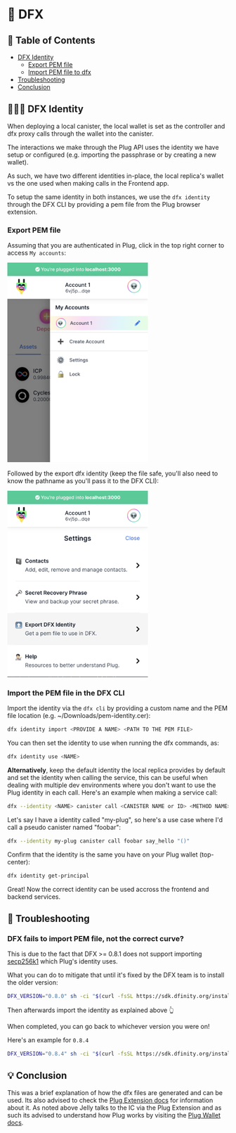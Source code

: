 # 🤖 DFX

## 📒 Table of Contents 

- [DFX Identity](#-dfx-identity)
  - [Export PEM file](#-export-pem-file)
  - [Import PEM file to dfx](#-import-the-pem-file-in-the-dfx-cli)
- [Troubleshooting](#-troubleshooting)
- [Conclusion](#-conclusion)

## 👨🏽‍🦰 DFX Identity

When deploying a local canister, the local wallet is set as the controller and dfx proxy calls through the wallet into the canister.

The interactions we make through the Plug API uses the identity we have setup or configured (e.g. importing the passphrase or by creating a new wallet).

As such, we have two different identities in-place, the local replica's wallet vs the one used when making calls in the Frontend app.

To setup the same identity in both instances, we use the `dfx identity` through the DFX CLI by providing a pem file from the Plug browser extension.

### Export PEM file

Assuming that you are authenticated in Plug, click in the top right corner to access `My accounts`:

<div align="left">
  <img src="images/plug-settings.png" width="320" height="auto"/>
</div>

Followed by the export dfx identity (keep the file safe, you'll also need to know the pathname as you'll pass it to the DFX CLI):

<div align="left">
  <img src="images/plug-export-identity.png" width="320" height="auto"/>
</div>

### Import the PEM file in the DFX CLI

Import the identity via the `dfx cli` by providing a custom name and the PEM file location (e.g. ~/Downloads/pem-identity.cer):

```sh
dfx identity import <PROVIDE A NAME> <PATH TO THE PEM FILE>
```

You can then set the identity to use when running the dfx commands, as:

```sh
dfx identity use <NAME>
```

**Alternatively**, keep the default identity the local replica provides by default and set the identity when calling the service, this can be useful when dealing with multiple dev environments where you don't want to use the Plug identity in each call. Here's an example when making a service call:

```sh
dfx --identity <NAME> canister call <CANISTER NAME or ID> <METHOD NAME> 
```

Let's say I have a identity called "my-plug", so here's a use case where I'd call a pseudo canister named "foobar":

```sh
dfx --identity my-plug canister call foobar say_hello "()"
```

Confirm that the identity is the same you have on your Plug wallet (top-center):

```sh
dfx identity get-principal
```

Great! Now the correct identity can be used accross the frontend and backend services.

## 🦖 Troubleshooting

### DFX fails to import PEM file, not the correct curve?

This is due to the fact that DFX >= 0.8.1 does not support importing [secp256k1](https://en.bitcoin.it/wiki/Secp256k1) which Plug's identity uses.

What you can do to mitigate that until it's fixed by the DFX team is to install the older version:

```sh
DFX_VERSION="0.8.0" sh -ci "$(curl -fsSL https://sdk.dfinity.org/install.sh)"
```

Then afterwards import the identity as explained above 👆

When completed, you can go back to whichever version you were on!

Here's an example for `0.8.4`

```sh
DFX_VERSION="0.8.4" sh -ci "$(curl -fsSL https://sdk.dfinity.org/install.sh)"
```

## 💡 Conclusion

This was a brief explanation of how the dfx files are generated and can be used. Its also advised to check the [Plug Extension docs](https://docs.plugwallet.ooo) for information about it. As noted above Jelly talks to the IC via the Plug Extension and as such its advised to understand how Plug works by visiting the [Plug Wallet docs](https://docs.plugwallet.ooo/).
